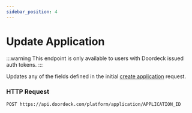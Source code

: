 ```yaml
---
sidebar_position: 4
---
```


# Update Application

:::warning
This endpoint is only available to users with Doordeck issued auth tokens.
:::

Updates any of the fields defined in the initial [create application](#create-application) request.

### HTTP Request

`POST https://api.doordeck.com/platform/application/APPLICATION_ID`

